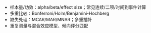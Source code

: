 - 样本量/功效：alpha/beta/effect size；常见连续/二项/时间到事件计算
- 多重比较：Bonferroni/Holm/Benjamini-Hochberg
- 缺失处理：MCAR/MAR/MNAR；多重插补
- 重复测量与混合效应模型、倾向评分匹配
